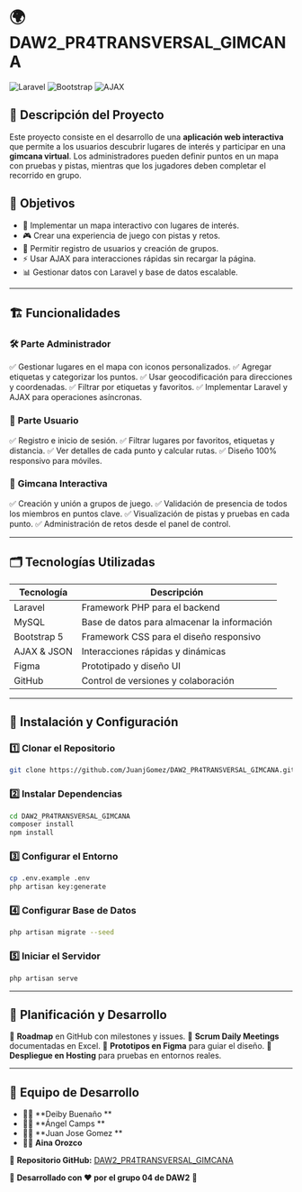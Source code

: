 # 🌍 DAW2_PR4TRANSVERSAL_GIMCANA

![Laravel](https://img.shields.io/badge/Laravel-8.x-red.svg?style=for-the-badge&logo=laravel)
![Bootstrap](https://img.shields.io/badge/Bootstrap-5.x-blue.svg?style=for-the-badge&logo=bootstrap)
![AJAX](https://img.shields.io/badge/AJAX-JSON-green.svg?style=for-the-badge)

## 📌 Descripción del Proyecto

Este proyecto consiste en el desarrollo de una **aplicación web interactiva** que permite a los usuarios descubrir lugares de interés y participar en una **gimcana virtual**. Los administradores pueden definir puntos en un mapa con pruebas y pistas, mientras que los jugadores deben completar el recorrido en grupo.

## 🎯 Objetivos

- 📍 Implementar un mapa interactivo con lugares de interés.
- 🎮 Crear una experiencia de juego con pistas y retos.
- 🔑 Permitir registro de usuarios y creación de grupos.
- ⚡ Usar AJAX para interacciones rápidas sin recargar la página.
- 📊 Gestionar datos con Laravel y base de datos escalable.

---

## 🏗️ Funcionalidades

### 🛠️ **Parte Administrador**
✅ Gestionar lugares en el mapa con iconos personalizados.
✅ Agregar etiquetas y categorizar los puntos.
✅ Usar geocodificación para direcciones y coordenadas.
✅ Filtrar por etiquetas y favoritos.
✅ Implementar Laravel y AJAX para operaciones asíncronas.

### 👥 **Parte Usuario**
✅ Registro e inicio de sesión.
✅ Filtrar lugares por favoritos, etiquetas y distancia.
✅ Ver detalles de cada punto y calcular rutas.
✅ Diseño 100% responsivo para móviles.

### 🎲 **Gimcana Interactiva**
✅ Creación y unión a grupos de juego.
✅ Validación de presencia de todos los miembros en puntos clave.
✅ Visualización de pistas y pruebas en cada punto.
✅ Administración de retos desde el panel de control.

---

## 🗂️ Tecnologías Utilizadas

| Tecnología | Descripción |
|-------------|-------------|
| Laravel | Framework PHP para el backend |
| MySQL | Base de datos para almacenar la información |
| Bootstrap 5 | Framework CSS para el diseño responsivo |
| AJAX & JSON | Interacciones rápidas y dinámicas |
| Figma | Prototipado y diseño UI |
| GitHub | Control de versiones y colaboración |

---

## 🚀 Instalación y Configuración

### 1️⃣ **Clonar el Repositorio**
```bash
git clone https://github.com/JuanjGomez/DAW2_PR4TRANSVERSAL_GIMCANA.git
```

### 2️⃣ **Instalar Dependencias**
```bash
cd DAW2_PR4TRANSVERSAL_GIMCANA
composer install
npm install
```

### 3️⃣ **Configurar el Entorno**
```bash
cp .env.example .env
php artisan key:generate
```

### 4️⃣ **Configurar Base de Datos**
```bash
php artisan migrate --seed
```

### 5️⃣ **Iniciar el Servidor**
```bash
php artisan serve
```

---

## 📅 Planificación y Desarrollo

🔹 **Roadmap** en GitHub con milestones y issues.
🔹 **Scrum Daily Meetings** documentadas en Excel.
🔹 **Prototipos en Figma** para guiar el diseño.
🔹 **Despliegue en Hosting** para pruebas en entornos reales.

---


## 👥 Equipo de Desarrollo
- 🧑‍💻 **Deiby Buenaño **
- 🧑‍💻 **Ángel Camps **
- 🧑‍💻 **Juan Jose Gomez **
- 🧑‍💻 **Aina Orozco**

📌 **Repositorio GitHub:** [DAW2_PR4TRANSVERSAL_GIMCANA](https://github.com/JuanjGomez/DAW2_PR4TRANSVERSAL_GIMCANA)

🚀 **Desarrollado con ❤️ por el grupo 04 de DAW2** 🚀

